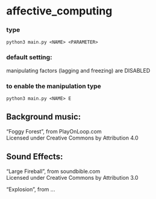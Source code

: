 # affective_computing

### type

    python3 main.py <NAME> <PARAMETER>

### default setting: 
manipulating factors (lagging and freezing) are DISABLED
### to enable the manipulation type 

    python3 main.py <NAME> E

## Background music: 
“Foggy Forest”, from PlayOnLoop.com \
Licensed under Creative Commons by Attribution 4.0 

## Sound Effects: 
“Large Fireball”, from soundbible.com \
Licensed under Creative Commons by Attribution 3.0 

“Explosion”, from ... 

